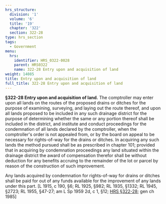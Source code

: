 ```yaml
---
hrs_structure:
  division: '1'
  volume: '6'
  title: '19'
  chapter: '322'
  section: 322-28
type: hrs_section
tags:
  - Government
menu:
  hrs:
    identifier: HRS_0322-0028
    parent: HRS0322
    name: 322-28 Entry upon and acquisition of land
weight: 14085
title: Entry upon and acquisition of land
full_title: 322-28 Entry upon and acquisition of land
---
```

**§322-28 Entry upon and acquisition of land.** The comptroller may enter upon all lands on the routes of the proposed drains or ditches for the purpose of examining, surveying, and laying out the route thereof, and upon all lands proposed to be included in any such drainage district for the purpose of determining whether the same or any portion thereof shall be included in the district, and institute and conduct proceedings for the condemnation of all lands declared by the comptroller, when the comptroller's order is not appealed from, or by the board on appeal to be necessary for rights-of-way for the drains or ditches. In acquiring any such lands the method pursued shall be as prescribed in chapter 101; provided that in acquiring by condemnation proceedings any land situated within the drainage district the award of compensation therefor shall be without deduction for any benefits accruing to the remainder of the lot or parcel by reason of the construction of such improvement.

Any lands acquired by condemnation for rights-of-way for drains or ditches shall be paid for out of any funds available for the improvement of any lands under this part. [L 1915, c 190, §6; RL 1925, §982; RL 1935, §1332; RL 1945, §2723; RL 1955, §47-27; am L Sp 1959 2d, c 1, §12; [HRS §322-28](/title-19/chapter-322/section-322-28/); gen ch 1985]